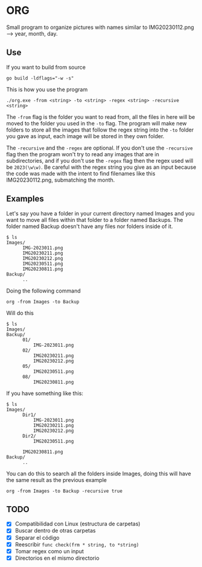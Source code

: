 # ORG
Small program to organize pictures with names similar to IMG20230112.png --> year, month, day.
## Use
If you want to build from source
```
go build -ldflags="-w -s"
```
This is how you use the program
```
./org.exe -from <string> -to <string> -regex <string> -recursive <string>
```
The `-from` flag is the folder you want to read from, all the files in here will be moved to the folder you used in the `-to` flag. The program will make new folders to store all the images that follow the regex string into the `-to` folder you gave as input, each image will be stored in they own folder.

The `-recursive` and the `-regex` are optional. If you don't use the `-recursive` flag then the program won't try to read any images that are in subdirectories, and if you don't use the `-regex` flag then the regex used will be `2023(\w\w)`. Be careful with the regex string you give as an input because the code was made with the intent to find filenames like this IMG20230112.png, submatching the month.

## Examples
Let's say you have a folder in your current directory named Images and you want to move all files within that folder to a folder named Backups. The folder named Backup doesn't have any files nor folders inside of it.
```
$ ls
Images/
      IMG-2023011.png
      IMG20230211.png
      IMG20230212.png
      IMG20230511.png
      IMG20230811.png
Backup/
      ..
```
Doing the following command
```
org -from Images -to Backup 
```
Will do this 
```
$ ls
Images/
Backup/
      01/
          IMG-2023011.png
      02/
          IMG20230211.png
          IMG20230212.png
      05/
          IMG20230511.png
      08/
          IMG20230811.png
```
If you have something like this:
```
$ ls
Images/
      Dir1/
          IMG-2023011.png
          IMG20230211.png
          IMG20230212.png
      Dir2/
          IMG20230511.png

      IMG20230811.png
Backup/
      ..
```
You can do this to search all the folders inside Images, doing this will have the same result as the previous example
```
org -from Images -to Backup -recursive true
```
## TODO
- [X] Compatibilidad con Linux (estructura de carpetas)
- [X] Buscar dentro de otras carpetas
- [X] Separar el código
- [X] Reescribir `func check(frm * string, to *string)`
- [X] Tomar regex como un input
- [X] Directorios en el mismo directorio
